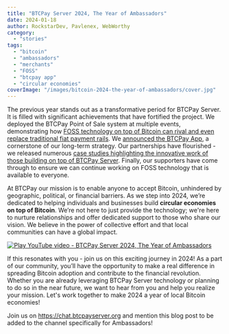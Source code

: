 ```yaml
---
title: "BTCPay Server 2024, The Year of Ambassadors"
date: 2024-01-18
author: RockstarDev, Pavlenex, WebWorthy
category:
  - "stories"
tags:
  - "bitcoin"
  - "ambassadors"
  - "merchants"
  - "FOSS"
  - "btcpay app"
  - "circular economies"
coverImage: "/images/bitcoin-2024-the-year-of-ambassadors/cover.jpg"
---
```


The previous year stands out as a transformative period for BTCPay Server. It is filled with significant achievements that have fortified the project. We deployed the BTCPay Point of Sale system at multiple events, demonstrating how [FOSS technology on top of Bitcoin can rival and even replace traditional fiat payment rails](https://twitter.com/BtcpayServer/status/1704874856452366696). We [announced the BTCPay App](https://twitter.com/BtcpayServer/status/1699114457421447543), a cornerstone of our long-term strategy. Our partnerships have flourished - we released numerous [case studies highlighting the innovative work of those building on top of BTCPay Server](https://twitter.com/search?q=from%3Abtcpayserver%20case%20study\&src=typed_query). Finally, our supporters have come through to ensure we can continue working on FOSS technology that is available to everyone.

At BTCPay our mission is to enable anyone to accept Bitcoin, unhindered by geographic, political, or financial barriers. As we step into 2024, we’re dedicated to helping individuals and businesses build **circular economies on top of Bitcoin**. We’re not here to just provide the technology; we're here to nurture relationships and offer dedicated support to those who share our vision. We believe in the power of collective effort and that local communities can have a global impact.

[![Play YouTube video - BTCPay Server 2024, The Year of Ambassadors](https://img.youtube.com/vi/NOeGlqefi-A/mqdefault.jpg)](https://www.youtube.com/watch?v=NOeGlqefi-A)

If this resonates with you - join us on this exciting journey in 2024! As a part of our community, you’ll have the opportunity to make a real difference in spreading Bitcoin adoption and contribute to the financial revolution. Whether you are already leveraging BTCPay Server technology or planning to do so in the near future, we want to hear from you and help you realize your mission. Let's work together to make 2024 a year of local Bitcoin economies!

Join us on <https://chat.btcpayserver.org> and mention this blog post to be added to the channel specifically for Ambassadors!
